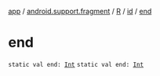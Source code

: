 [app](../../../index.md) / [android.support.fragment](../../index.md) / [R](../index.md) / [id](index.md) / [end](./end.md)

# end

`static val end: `[`Int`](https://kotlinlang.org/api/latest/jvm/stdlib/kotlin/-int/index.html)
`static val end: `[`Int`](https://kotlinlang.org/api/latest/jvm/stdlib/kotlin/-int/index.html)